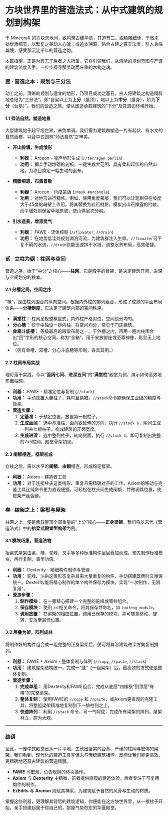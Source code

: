 # 方块世界里的营造法式：从中式建筑的规划到构架

于 Minecraft 的方块天地间，欲构筑古建华章，其道有二。或精雕细琢，于微末处增添细节，以繁复之美动人心魄；或追本溯源，贴合古建之真实法度，引人身临其境，感受那沉淀千年的营造之韵。

本篇指南，正是为有志于后者之人所备。它将引领我们，从清晰的规划蓝图与严谨的建筑法度入手，一步步探寻那灵动而庄重的木构之魂。

### **壹 · 营造之本：规划与三分法**

动工之前，清晰的规划与适宜的地形，乃项目成功之基石。古人将建筑之构造精辟地总结为“三分法”，即“自梁以上为**上分**（屋顶），地以上为**中分**（屋身），阶为**下分**（台基）”。我们的营造之旅，便从塑造承载建筑的“下分”及其周边环境开始。

#### **1.1 师法自然，塑造地景**

大型建筑始于超平坦世界，未免单调。我们需为建筑群塑造一片有起伏、有水文的自然画卷，以合中式园林“师法自然”之审美。

*   **开山辟壤，生成雏形**
    *   **利器：** Arceon - 噪声地形生成 (`//terragen perlin`)
    *   **功用：** 摒弃手动堆砌的刻板，一键生成大范围、具有柔和起伏的自然山地，为项目奠定一幅生动的画布。

*   **精雕细琢，布置景致**
    *   **利器：** Arceon - 角度蒙版 (`/mask #arcangle`)
    *   **功用：** 对地形进行精修。例如，使用角度蒙版，我们可以让笔刷只在坡度大于45度的峭壁上作用，将其替换为岩石材质，模拟出山石裸露的险峻，而平缓处则保留草地原貌，使山体层次分明。

*   **引水造景，增添灵气**
    *   **利器：** FAWE - 流体控制 (`//fixwater`, `//drain`)
    *   **功用：** 在地势低洼处规划湖泊河流，为建筑群注入生命。`//fixwater`可平复不羁的水流，`//drain`则能迅速排干水域，调整水景布局，高效便捷。

### **贰 · 立柱为纲：柱网与空间**

营造之序，始于“中分”之核心——**柱网**。它是殿宇的骨架，是决定建筑开间、进深与空间划分的根本。

#### **2.1 分槽定局，空间之序**

“槽”，是由柱列围合的纵向空间。根据内外柱的排列组合，形成了成熟的平面布局体系——**分槽制度**，它决定了建筑内部的空间秩序。

*   **满堂柱：** 柱网呈规整棋盘式，内外柱严格对位，空间划分均匀。
*   **分心槽：** 仅于中轴设一排内柱，将空间均分，常见于门庑建筑。
*   **金箱斗底槽：** 等级最高的殿堂布局之一。于外槽之内，再用一圈内柱围合出“回”字形的核心空间，称为“金箱”，用于安放御座或至尊神像，彰显无上地位。
*   （另有单槽、双槽、分心斗底槽等形制，各具其用。）

#### **2.2 柱网布局实战**

理论落于实践。今以“**面阔七间、进深五间**”的“**满堂柱**”殿堂为例，演示如何高效地布置柱网。

*   **利器：** FAWE - 精准定位与复制 (`//stack`)
*   **功用：** 手动放置大量柱子，耗时且易错。`//stack`命令能确保工业级的精度与效率。
*   **营造步骤：**
    1.  **定基准：** 于预定位置，放置第一根柱子。
    2.  **生成面阔：** 选中基准柱，面向欲延伸的方向，执行 `//stack 6`，瞬间生成一列共七根柱子，构成建筑的正面宽度。
    3.  **生成进深：** 选中整列柱子，转向侧面，执行 `//stack 4`，即可复制出完整的7x5柱网，殿堂骨架初现。

#### **2.3 阑额相连，框架初成**

立柱之后，需以水平的**阑额**、**由额**相连，形成稳定框架。

*   **利器：** Axiom - 建造者工具
*   **功用：** 对于连接柱头这类线形、重复且需精确对齐的工作，Axiom的移动与克隆工具比纯命令更为直观便捷。可轻松在柱头间生成阑额，并微调其位置，使框架严丝合缝。

### **叁 · 结架之上：梁栿与屋架**

柱网之上，便是承载屋顶全部重量的“上分”核心——**正身梁架**。我们将以宋代《营造法式》中的**抬梁式殿堂型构架**为例。

#### **3.1 模块巧思，营造法物**

抬梁式屋架由梁、槫、驼峰、叉手等多种标准构件层层叠加而成。预先制作标准模块，再行复制，事半功倍。

*   **利器：** Dexterity - 精细构件制作与管理
*   **功用：** 驼峰、斗拱这类形态复杂且需大量重复的构件，手动搭建既费时又难保统一。Dexterity能将精心制作的单个构件保存为模块，实现“一次制作，无限复用”。
*   **营造步骤：**
    1.  **制作模块：** 在一旁精心搭建一个完整的驼峰或蜀柱组合。
    2.  **保存模块：** 使用 `/d` 相关命令，将其保存并命名，如 `tuofeng_module`。
    3.  **调用放置：** 在梁架的相应位置，调用已保存的模块，并可随意移动、旋转，安放至最佳位置。

#### **3.2 层叠为架，阵列成林**

将制作好的构件组合成一组完整的正身梁架后，便可将其沿建筑进深方向复制排列。

*   **利器：** FAWE + Axiom - 整体复制与阵列 (`//copy`, `//paste`, `//stack`)
*   **功用：** 建筑屋架结构统一，完成一“缝”（一组梁架）后，最高效的方式便是整体复制。
*   **营造步骤：**
    1.  **完成单组：** 用Dexterity和FAWE组合，完成从底层“四椽栿”到顶层“脊槫”的完整梁架。
    2.  **整体复制：** 使用FAWE的 `//copy` 和 `//paste`，或Axiom更直观的克隆工具，将整组梁架精准地复制到下一排柱列之上。
    3.  **快速阵列：** 利用 `//stack` 命令，可一气呵成，完成所有梁架的排列，屋架林立，蔚为大观。

---

### **结语**

至此，一座中式殿堂已从一片平地，生长出坚实的台基、严谨的柱网与宏伟的梁架。我们看到，现代化的建造工具非但未与传统建筑相悖，反而让我们能更高效、更精确地还原古建筑的营造精髓。

*   **FAWE** 司宏观，负责规则的体块操作。
*   **Axiom** 与 **Dexterity** 主精微，前者提供直观的建造体验，后者专注于可复用构件的制作。
*   **EzEdits** 与 **Arceon** 则赋其神采，为建筑赋予自然的风骨与生动的材质。

掌握这些利器，更理解其背后的建筑逻辑，你便能在这方块世界里，从一根柱子开始，亲手搭建起属于你自己的，那座气势恢宏的华夏殿堂。